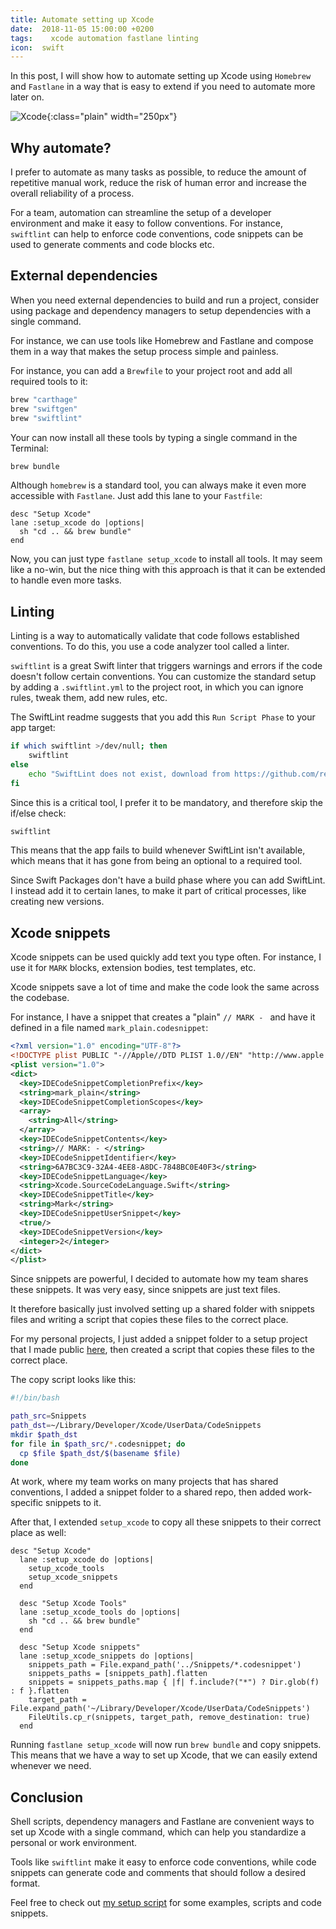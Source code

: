 ```yaml
---
title: Automate setting up Xcode
date:  2018-11-05 15:00:00 +0200
tags:	 xcode automation fastlane linting
icon:  swift
---
```


In this post, I will show how to automate setting up Xcode using `Homebrew` and `Fastlane` in a way that is easy to extend if you need to automate more later on.

![Xcode](/assets/blog/xcode.png){:class="plain" width="250px"}


## Why automate?

I prefer to automate as many tasks as possible, to reduce the amount of repetitive manual work, reduce the risk of human error and increase the overall reliability of a process.

For a team, automation can streamline the setup of a developer environment and make it easy to follow conventions. For instance, `swiftlint` can help to enforce code conventions, code snippets can be used to generate comments and code blocks etc.


## External dependencies

When you need external dependencies to build and run a project, consider using package and dependency managers to setup dependencies with a single command.

For instance, we can use tools like Homebrew and Fastlane and compose them in a way that makes the setup process simple and painless.

For instance, you can add a `Brewfile` to your project root and add all required tools to it:

```bash
brew "carthage"
brew "swiftgen"
brew "swiftlint" 
```

Your can now install all these tools by typing a single command in the Terminal:

```bash
brew bundle
``` 

Although `homebrew` is a standard tool, you can always make it even more accessible with `Fastlane`. Just add this lane to your `Fastfile`:

```
desc "Setup Xcode"
lane :setup_xcode do |options|
  sh "cd .. && brew bundle"
end
```

Now, you can just type `fastlane setup_xcode` to install all tools. It may seem like a no-win, but the nice thing with this approach is that it can be extended to handle even more tasks.


## Linting

Linting is a way to automatically validate that code follows established conventions. To do this, you use a code analyzer tool called a linter.

`swiftlint` is a great Swift linter that triggers warnings and errors if the  code doesn't follow certain conventions. You can customize the standard setup by adding a `.swiftlint.yml` to the project root, in which you can ignore rules, tweak them, add new rules, etc.

The SwiftLint readme suggests that you add this `Run Script Phase` to your app target:

```bash
if which swiftlint >/dev/null; then
    swiftlint
else
    echo "SwiftLint does not exist, download from https://github.com/realm/SwiftLint"
fi
```

Since this is a critical tool, I prefer it to be mandatory, and therefore skip the if/else check:

```bash
swiftlint
```

This means that the app fails to build whenever SwiftLint isn't available, which means that it has gone from being an optional to a required tool.

Since Swift Packages don't have a build phase where you can add SwiftLint. I instead add it to certain lanes, to make it part of critical processes, like creating new versions.


## Xcode snippets

Xcode snippets can be used quickly add text you type often. For instance, I use it for `MARK` blocks, extension bodies, test templates, etc. 

Xcode snippets save a lot of time and make the code look the same across the codebase.

For instance, I have a snippet that creates a "plain" `// MARK - ` and have it defined in a file named `mark_plain.codesnippet`:

```xml
<?xml version="1.0" encoding="UTF-8"?>
<!DOCTYPE plist PUBLIC "-//Apple//DTD PLIST 1.0//EN" "http://www.apple.com/DTDs/PropertyList-1.0.dtd">
<plist version="1.0">
<dict>
  <key>IDECodeSnippetCompletionPrefix</key>
  <string>mark_plain</string>
  <key>IDECodeSnippetCompletionScopes</key>
  <array>
    <string>All</string>
  </array>
  <key>IDECodeSnippetContents</key>
  <string>// MARK: - </string>
  <key>IDECodeSnippetIdentifier</key>
  <string>6A7BC3C9-32A4-4EE8-A8DC-7848BC0E40F3</string>
  <key>IDECodeSnippetLanguage</key>
  <string>Xcode.SourceCodeLanguage.Swift</string>
  <key>IDECodeSnippetTitle</key>
  <string>Mark</string>
  <key>IDECodeSnippetUserSnippet</key>
  <true/>
  <key>IDECodeSnippetVersion</key>
  <integer>2</integer>
</dict>
</plist>
```

Since snippets are powerful, I decided to automate how my team shares these snippets. It was very easy, since snippets are just text files. 

It therefore basically just involved setting up a shared folder with snippets files and writing a script that copies these files to the correct place.

For my personal projects, I just added a snippet folder to a setup project that I made public [here](https://github.com/danielsaidi/osx), then created a script that copies these files to the correct place. 

The copy script looks like this:

```bash
#!/bin/bash

path_src=Snippets
path_dst=~/Library/Developer/Xcode/UserData/CodeSnippets
mkdir $path_dst
for file in $path_src/*.codesnippet; do
  cp $file $path_dst/$(basename $file)
done
```

At work, where my team works on many projects that has shared conventions, I added a snippet folder to a shared repo, then added work-specific snippets to it.

After that, I extended `setup_xcode` to copy all these
snippets to their correct place as well:

```
desc "Setup Xcode"
  lane :setup_xcode do |options|
    setup_xcode_tools
    setup_xcode_snippets
  end

  desc "Setup Xcode Tools"
  lane :setup_xcode_tools do |options|
    sh "cd .. && brew bundle"
  end

  desc "Setup Xcode snippets"
  lane :setup_xcode_snippets do |options|
    snippets_path = File.expand_path('../Snippets/*.codesnippet')
    snippets_paths = [snippets_path].flatten
    snippets = snippets_paths.map { |f| f.include?("*") ? Dir.glob(f) : f }.flatten
    target_path = File.expand_path('~/Library/Developer/Xcode/UserData/CodeSnippets')
    FileUtils.cp_r(snippets, target_path, remove_destination: true)
  end
```

Running `fastlane setup_xcode` will now run `brew bundle` and copy snippets. This means that we have a way to set up Xcode, that we can easily extend whenever we need.


## Conclusion

Shell scripts, dependency managers and Fastlane are convenient ways to set up Xcode with a single command, which can help you standardize a personal or work environment.

Tools like `swiftlint` make it easy to enforce code conventions, while code snippets can generate code and comments that should follow a desired format.

Feel free to check out [my setup script](https://github.com/danielsaidi/osx) for some examples, scripts and code snippets.